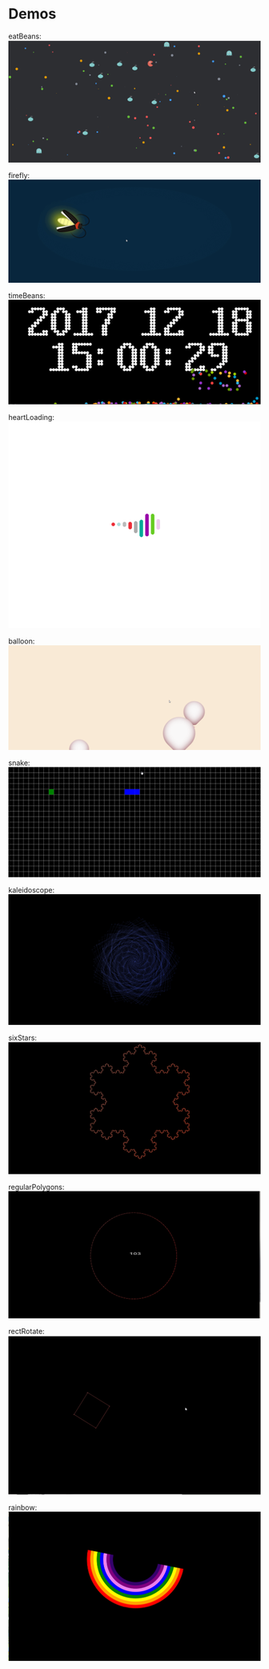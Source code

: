 # Demos
eatBeans:
![image](https://github.com/strangerDemon/personal-website-/blob/master/static/images/demosCover/eatBeans.gif)

firefly:
![image](https://github.com/strangerDemon/personal-website-/blob/master/static/images/demosCover/firefly.gif)

timeBeans:
![image](https://github.com/strangerDemon/personal-website-/blob/master/static/images/demosCover/timeBeans.gif)

heartLoading:
![image](https://github.com/strangerDemon/personal-website-/blob/master/static/images/demosCover/heartLoading.gif)

balloon:
![image](https://github.com/strangerDemon/personal-website-/blob/master/static/images/demosCover/balloon.gif)

snake:
![image](https://github.com/strangerDemon/personal-website-/blob/master/static/images/demosCover/snake.gif)

kaleidoscope:
![image](https://github.com/strangerDemon/personal-website-/blob/master/static/images/demosCover/kaleidoscope.gif)

sixStars:
![image](https://github.com/strangerDemon/personal-website-/blob/master/static/images/demosCover/sixStars.gif)

regularPolygons:
![image](https://github.com/strangerDemon/personal-website-/blob/master/static/images/demosCover/regularPolygons.gif)

rectRotate:
![image](https://github.com/strangerDemon/personal-website-/blob/master/static/images/demosCover/rectRotate.gif)

rainbow:
![image](https://github.com/strangerDemon/personal-website-/blob/master/static/images/demosCover/rainbow-loading.gif)